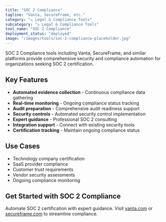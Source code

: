 ```yaml
---
title: "SOC 2 Compliance"
tagline: "Vanta, SecureFrame, etc."
category: "⚖️ Legal & Compliance Tools"
subcategory: "⚖️ Legal & Compliance Tools"
tool_name: "SOC 2 Compliance"
deployment_status: "deployed"
image: "/images/tools/soc-2-compliance-placeholder.jpg"
---
```

SOC 2 Compliance tools including Vanta, SecureFrame, and similar platforms provide comprehensive security and compliance automation for organizations seeking SOC 2 certification.

## Key Features

- **Automated evidence collection** - Continuous compliance data gathering
- **Real-time monitoring** - Ongoing compliance status tracking
- **Audit preparation** - Comprehensive audit readiness support
- **Security controls** - Automated security control implementation
- **Expert guidance** - Professional SOC 2 consulting
- **Integration support** - Connect with existing security tools
- **Certification tracking** - Maintain ongoing compliance status

## Use Cases

- Technology company certification
- SaaS provider compliance
- Customer trust requirements
- Vendor security assessments
- Ongoing compliance monitoring

## Get Started with SOC 2 Compliance

Automate SOC 2 certification with expert guidance. Visit [vanta.com](https://www.vanta.com) or [secureframe.com](https://secureframe.com) to streamline compliance.
